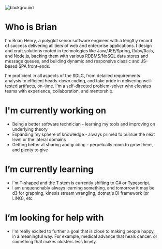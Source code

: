 ![background](https://media.licdn.com/dms/image/D5616AQF2EKiJsoYH4A/profile-displaybackgroundimage-shrink_350_1400/0/1679623132682?e=1684972800&v=beta&t=J30cla-TvDUWXjTgF8wR2AW16jJqRpmSjSaB4B6I8wY)

<!--
**brianhenryhf/brianhenryhf** is a ✨ _special_ ✨ repository because its `README.md` (this file) appears on your GitHub profile.

Here are some ideas to get you started:

- 🔭 I’m currently working on ...
- 🌱 I’m currently learning ...
- 👯 I’m looking to collaborate on ...
- 🤔 I’m looking for help with ...
- 💬 Ask me about ...
- 📫 How to reach me: ...
- 😄 Pronouns: ...
- ⚡ Fun fact: ...
-->
# Who is Brian
I'm Brian Henry, a polyglot senior software engineer with a lengthy record of success delivering all tiers of web and enterprise applications. I design and craft solutions rooted in technologies like Java/JEE/Spring, Ruby/Rails, and Node.js, backing them with various RDBMS/NoSQL data stores and message queues, and building dynamic and responsive classic and JS-based SPA front-ends.

I'm proficient in all aspects of the SDLC, from detailed requirements analysis to efficient heads-down coding, and take pride in delivering well-tested artifacts, on-time. I'm a self-directed problem-solver who elevates teams with experience, collaboration, and mentorship.

# I'm currently working on
- Being a better software technician - learning my tools and improving on underlying theory
- Expanding my sphere of knowledge - always primed to pursue the next level or the lateral domains
- Getting better at sharing and guiding - perpetually room to grow there, and plenty to give

# I’m currently learning
- I'm T-shaped and the T stem is currently shifting to C# or Typescript.
- I am unquenchably always learning something, and tomorrow it may be d3 for graphing, kinesis stream wrangling, dotnet's DI framework (or LINQ), etc

#  I’m looking for help with 
- I'm really excited to further a goal that is close to making people happy, in a meaningful way.  For example, medical advance that heals cancer. or something that makes oldsters less lonely.



